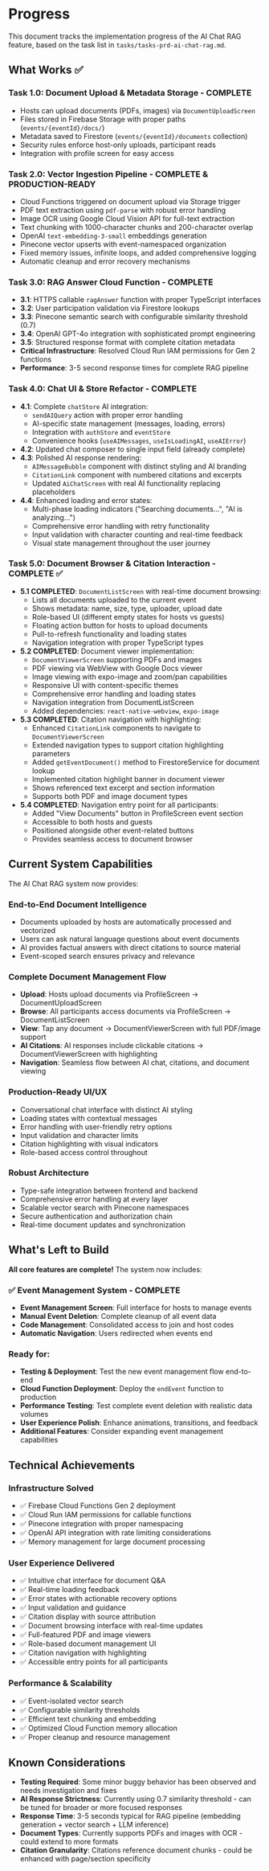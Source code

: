 # Progress

This document tracks the implementation progress of the AI Chat RAG feature, based on the task list in `tasks/tasks-prd-ai-chat-rag.md`.

## What Works ✅

### **Task 1.0: Document Upload & Metadata Storage - COMPLETE**
- Hosts can upload documents (PDFs, images) via `DocumentUploadScreen`
- Files stored in Firebase Storage with proper paths (`events/{eventId}/docs/`)
- Metadata saved to Firestore (`events/{eventId}/documents` collection)
- Security rules enforce host-only uploads, participant reads
- Integration with profile screen for easy access

### **Task 2.0: Vector Ingestion Pipeline - COMPLETE & PRODUCTION-READY**
- Cloud Functions triggered on document upload via Storage trigger
- PDF text extraction using `pdf-parse` with robust error handling
- Image OCR using Google Cloud Vision API for full-text extraction
- Text chunking with 1000-character chunks and 200-character overlap
- OpenAI `text-embedding-3-small` embeddings generation
- Pinecone vector upserts with event-namespaced organization
- Fixed memory issues, infinite loops, and added comprehensive logging
- Automatic cleanup and error recovery mechanisms

### **Task 3.0: RAG Answer Cloud Function - COMPLETE**
- **3.1**: HTTPS callable `ragAnswer` function with proper TypeScript interfaces
- **3.2**: User participation validation via Firestore lookups
- **3.3**: Pinecone semantic search with configurable similarity threshold (0.7)
- **3.4**: OpenAI GPT-4o integration with sophisticated prompt engineering
- **3.5**: Structured response format with complete citation metadata
- **Critical Infrastructure**: Resolved Cloud Run IAM permissions for Gen 2 functions
- **Performance**: 3-5 second response times for complete RAG pipeline

### **Task 4.0: Chat UI & Store Refactor - COMPLETE**
- **4.1**: Complete `chatStore` AI integration:
  - `sendAIQuery` action with proper error handling
  - AI-specific state management (messages, loading, errors)
  - Integration with `authStore` and `eventStore`
  - Convenience hooks (`useAIMessages`, `useIsLoadingAI`, `useAIError`)
- **4.2**: Updated chat composer to single input field (already complete)
- **4.3**: Polished AI response rendering:
  - `AIMessageBubble` component with distinct styling and AI branding
  - `CitationLink` component with numbered citations and excerpts
  - Updated `AiChatScreen` with real AI functionality replacing placeholders
- **4.4**: Enhanced loading and error states:
  - Multi-phase loading indicators ("Searching documents...", "AI is analyzing...")
  - Comprehensive error handling with retry functionality
  - Input validation with character counting and real-time feedback
  - Visual state management throughout the user journey

### **Task 5.0: Document Browser & Citation Interaction - COMPLETE ✅**
- **5.1 COMPLETED**: `DocumentListScreen` with real-time document browsing:
  - Lists all documents uploaded to the current event
  - Shows metadata: name, size, type, uploader, upload date
  - Role-based UI (different empty states for hosts vs guests)
  - Floating action button for hosts to upload documents
  - Pull-to-refresh functionality and loading states
  - Navigation integration with proper TypeScript types
- **5.2 COMPLETED**: Document viewer implementation:
  - `DocumentViewerScreen` supporting PDFs and images
  - PDF viewing via WebView with Google Docs viewer
  - Image viewing with expo-image and zoom/pan capabilities
  - Responsive UI with content-specific themes
  - Comprehensive error handling and loading states
  - Navigation integration from DocumentListScreen
  - Added dependencies: `react-native-webview`, `expo-image`
- **5.3 COMPLETED**: Citation navigation with highlighting:
  - Enhanced `CitationLink` components to navigate to `DocumentViewerScreen`
  - Extended navigation types to support citation highlighting parameters
  - Added `getEventDocument()` method to FirestoreService for document lookup
  - Implemented citation highlight banner in document viewer
  - Shows referenced text excerpt and section information
  - Supports both PDF and image document types
- **5.4 COMPLETED**: Navigation entry point for all participants:
  - Added "View Documents" button in ProfileScreen event section
  - Accessible to both hosts and guests
  - Positioned alongside other event-related buttons
  - Provides seamless access to document browser

## Current System Capabilities

The AI Chat RAG system now provides:

### **End-to-End Document Intelligence**
- Documents uploaded by hosts are automatically processed and vectorized
- Users can ask natural language questions about event documents
- AI provides factual answers with direct citations to source material
- Event-scoped search ensures privacy and relevance

### **Complete Document Management Flow**
- **Upload**: Hosts upload documents via ProfileScreen → DocumentUploadScreen
- **Browse**: All participants access documents via ProfileScreen → DocumentListScreen
- **View**: Tap any document → DocumentViewerScreen with full PDF/image support
- **AI Citations**: AI responses include clickable citations → DocumentViewerScreen with highlighting
- **Navigation**: Seamless flow between AI chat, citations, and document viewing

### **Production-Ready UI/UX**
- Conversational chat interface with distinct AI styling
- Loading states with contextual messages
- Error handling with user-friendly retry options
- Input validation and character limits
- Citation highlighting with visual indicators
- Role-based access control throughout

### **Robust Architecture**
- Type-safe integration between frontend and backend
- Comprehensive error handling at every layer
- Scalable vector search with Pinecone namespaces
- Secure authentication and authorization chain
- Real-time document updates and synchronization

## What's Left to Build

**All core features are complete!** The system now includes:

### ✅ **Event Management System - COMPLETE**
- **Event Management Screen**: Full interface for hosts to manage events
- **Manual Event Deletion**: Complete cleanup of all event data
- **Code Management**: Consolidated access to join and host codes
- **Automatic Navigation**: Users redirected when events end

### Ready for:
- **Testing & Deployment**: Test the new event management flow end-to-end
- **Cloud Function Deployment**: Deploy the `endEvent` function to production
- **Performance Testing**: Test complete event deletion with realistic data volumes
- **User Experience Polish**: Enhance animations, transitions, and feedback
- **Additional Features**: Consider expanding event management capabilities

## Technical Achievements

### **Infrastructure Solved**
- ✅ Firebase Cloud Functions Gen 2 deployment
- ✅ Cloud Run IAM permissions for callable functions
- ✅ Pinecone integration with proper namespacing
- ✅ OpenAI API integration with rate limiting considerations
- ✅ Memory management for large document processing

### **User Experience Delivered**
- ✅ Intuitive chat interface for document Q&A
- ✅ Real-time loading feedback
- ✅ Error states with actionable recovery options
- ✅ Input validation and guidance
- ✅ Citation display with source attribution
- ✅ Document browsing interface with real-time updates
- ✅ Full-featured PDF and image viewers
- ✅ Role-based document management UI
- ✅ Citation navigation with highlighting
- ✅ Accessible entry points for all participants

### **Performance & Scalability**
- ✅ Event-isolated vector search
- ✅ Configurable similarity thresholds
- ✅ Efficient text chunking and embedding
- ✅ Optimized Cloud Function memory allocation
- ✅ Proper cleanup and resource management

## Known Considerations

- **Testing Required**: Some minor buggy behavior has been observed and needs investigation and fixes
- **AI Response Strictness**: Currently using 0.7 similarity threshold - can be tuned for broader or more focused responses
- **Response Time**: 3-5 seconds typical for RAG pipeline (embedding generation + vector search + LLM inference)
- **Document Types**: Currently supports PDFs and images with OCR - could extend to more formats
- **Citation Granularity**: Citations reference document chunks - could be enhanced with page/section specificity 